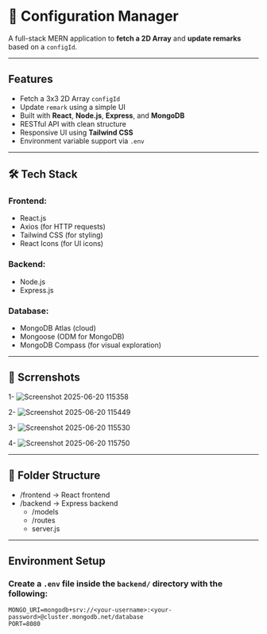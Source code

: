 # 🧩 Configuration Manager

A full-stack MERN application to **fetch a 2D Array** and **update remarks** based on a `configId`.

---

##  Features

- Fetch a 3x3 2D Array `configId`
- Update `remark` using a simple UI
- Built with **React**, **Node.js**, **Express**, and **MongoDB**
- RESTful API with clean structure
- Responsive UI using **Tailwind CSS**
- Environment variable support via `.env`

---

## 🛠️ Tech Stack

###  Frontend:
- React.js
- Axios (for HTTP requests)
- Tailwind CSS (for styling)
- React Icons (for UI icons)

###  Backend:
- Node.js
- Express.js

###  Database:
- MongoDB Atlas (cloud)
- Mongoose (ODM for MongoDB)
- MongoDB Compass (for visual exploration)

---

## 📸 Scrrenshots

1- ![Screenshot 2025-06-20 115358](https://github.com/user-attachments/assets/e8ad58cf-08c4-4eaf-9b20-df65be55b34c)


2- ![Screenshot 2025-06-20 115449](https://github.com/user-attachments/assets/6add39bb-bb49-4fb9-9225-79a5a31bd1a3)


3- ![Screenshot 2025-06-20 115530](https://github.com/user-attachments/assets/ffaecb53-acb0-43ef-85b3-9fc60358139b)


4- ![Screenshot 2025-06-20 115750](https://github.com/user-attachments/assets/c40a2df6-5342-4f0d-a964-9f5c536a57bb)



---

## 📁 Folder Structure

- /frontend → React frontend
- /backend → Express backend
  - /models
  - /routes
  - server.js

---

##  Environment Setup

###  Create a `.env` file inside the `backend/` directory with the following:

```env
MONGO_URI=mongodb+srv://<your-username>:<your-password>@cluster.mongodb.net/database
PORT=8080
